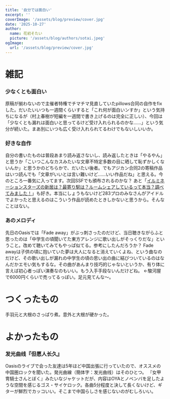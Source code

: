 ```yaml
---
title: '自分では面白い'
excerpt: ''
coverImage: '/assets/blog/preview/cover.jpg'
date: '2025-10-27'
author:
  name: 花初そたい
  picture: '/assets/blog/authors/sotai.jpeg'
ogImage:
  url: '/assets/blog/preview/cover.jpg'
---
```

# 雑記
### 少なくとも面白い
原稿が揃わないので主催者特権でチマチマ見直していたpillows合同の自作をfixした。だいたいいつも一週間くらいすると「これ何が面白いンすか」という気持ちになるが（村上春樹が短編を一週間で書き上げるのは完全に正しい）、今回は「少なくとも漏れは面白いと思ってるけど受け入れられるのかな……」という気分が続いた。まあ別にいつも広く受け入れられてるわけでもないしいいか。

### 好きな自作
自分の書いたものは普段あまり読み返さないし、読み返したときは「やるやん」と思うか「こいつこんなカスみたいな文章不特定多数の目に晒して恥ずかしくないんか」と思うかのどちらかで、だいたい後者。でもアジカン合同2の寄稿作品はいつ読んでも「文章がいいとは言い難いけど……いい作品だね」と思える。今のところ一番気に入ってます。次回SSFでも頒布されるのかな？
あと「[イルミネーションスターズの新居は？最寄り駅は？ルームシェアしているって本当？調べてみました！](https://www.pixiv.net/novel/show.php?id=14041104)」も好き。本当にしょうもないけど283プロのみなさんがアイドルでよかったと思えるのはこういう作品が読めたときしかないと思うから。そんなことはない。

### あのメロディ
先日のOasisでは「Fade away」がぶっ刺さったのだけど、当日聴きながらふと思ったのは「中学生の頃聞いてた東方アレンジに歌い出しがそっくりだな」ということ。改めて聴いてみてもやっぱ似てる。参考にしたんだろうか？
Fade awayは子供の頃に抱いていた夢は大人になると消えていくよね、という曲なのだけど、その歌い出しが漏れの中学生の頃の思い出の曲に結びついているのはなんだかエモい気もするな。その曲があんまり技巧的じゃないというか、有り体に言えば初心者っぽい演奏なのもいい。もう入手手段ないんだけどね。 ←駿河屋で6000円くらいで売ってるっぽい。足元見てんな～。

# つくったもの
手羽元と大根のさっぱり煮。意外と大根が硬かった。

# よかったもの
### 发光曲线『但愿人长久』
Oasisのライブで会った友達は5年ほど中国出張に行っていたので、オススメの中国圏ロックを聞いた。発光曲線（簡体字：发光曲线）はそのひとつ。
『女甲冑騎士さんとぼく』みたいなジャケットだが、内容はOYAとノベンバを足したような空間を感じるゴス・サイケロック。各曲5分程度と決して長くないけど、ギターが鮮烈でカッコいい。そこまで中国らしさを感じないのがむしろいい。